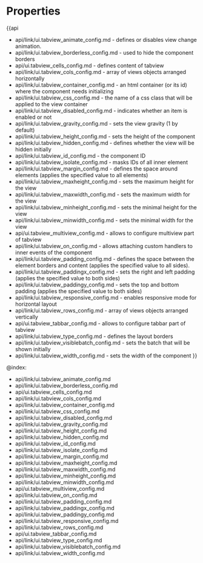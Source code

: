 Properties
==========

{{api
- api/link/ui.tabview_animate_config.md - defines or disables view change animation.
- api/link/ui.tabview_borderless_config.md - used to hide the component borders
- api/ui.tabview_cells_config.md - defines content of tabview
- api/link/ui.tabview_cols_config.md - array of views objects arranged horizontally
- api/link/ui.tabview_container_config.md - an html container (or its id) where the component needs initializing
- api/link/ui.tabview_css_config.md - the name of a css class that will be applied to the view container
- api/link/ui.tabview_disabled_config.md - indicates whether an item is enabled or not
- api/link/ui.tabview_gravity_config.md - sets the view gravity (1 by default)
- api/link/ui.tabview_height_config.md - sets the height of the component
- api/link/ui.tabview_hidden_config.md - defines whether the view will be hidden initially
- api/link/ui.tabview_id_config.md - the component ID
- api/link/ui.tabview_isolate_config.md - masks IDs of all inner element
- api/link/ui.tabview_margin_config.md - defines the space around elements (applies the specified value to all elements)
- api/link/ui.tabview_maxheight_config.md - sets the maximum height for the view
- api/link/ui.tabview_maxwidth_config.md - sets the maximum width for the view
- api/link/ui.tabview_minheight_config.md - sets the minimal height for the view
- api/link/ui.tabview_minwidth_config.md - sets the minimal width for the view
- api/ui.tabview_multiview_config.md - allows to configure multiview part of tabview
- api/link/ui.tabview_on_config.md - allows attaching custom handlers to inner events of the component
- api/link/ui.tabview_padding_config.md - defines the space between the element borders and content (applies the specified value to all sides).
- api/link/ui.tabview_paddingx_config.md - sets the right and left padding (applies the specified value to both sides)
- api/link/ui.tabview_paddingy_config.md - sets the top and bottom padding (applies the specified value to both sides)
- api/link/ui.tabview_responsive_config.md - enables responsive mode for horizontal layout
- api/link/ui.tabview_rows_config.md - array of views objects arranged vertically
- api/ui.tabview_tabbar_config.md - allows to configure tabbar part of tabview
- api/link/ui.tabview_type_config.md - defines the layout borders
- api/link/ui.tabview_visiblebatch_config.md - sets the batch that will be shown initially
- api/link/ui.tabview_width_config.md - sets the width of the component
}}

@index:
- api/link/ui.tabview_animate_config.md
- api/link/ui.tabview_borderless_config.md
- api/ui.tabview_cells_config.md
- api/link/ui.tabview_cols_config.md
- api/link/ui.tabview_container_config.md
- api/link/ui.tabview_css_config.md
- api/link/ui.tabview_disabled_config.md
- api/link/ui.tabview_gravity_config.md
- api/link/ui.tabview_height_config.md
- api/link/ui.tabview_hidden_config.md
- api/link/ui.tabview_id_config.md
- api/link/ui.tabview_isolate_config.md
- api/link/ui.tabview_margin_config.md
- api/link/ui.tabview_maxheight_config.md
- api/link/ui.tabview_maxwidth_config.md
- api/link/ui.tabview_minheight_config.md
- api/link/ui.tabview_minwidth_config.md
- api/ui.tabview_multiview_config.md
- api/link/ui.tabview_on_config.md
- api/link/ui.tabview_padding_config.md
- api/link/ui.tabview_paddingx_config.md
- api/link/ui.tabview_paddingy_config.md
- api/link/ui.tabview_responsive_config.md
- api/link/ui.tabview_rows_config.md
- api/ui.tabview_tabbar_config.md
- api/link/ui.tabview_type_config.md
- api/link/ui.tabview_visiblebatch_config.md
- api/link/ui.tabview_width_config.md


